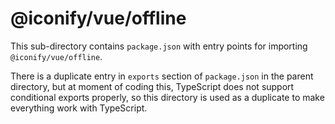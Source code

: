# @iconify/vue/offline

This sub-directory contains `package.json` with entry points for importing `@iconify/vue/offline`.

There is a duplicate entry in `exports` section of `package.json` in the parent directory, but at moment of coding this, TypeScript does not support conditional exports properly, so this directory is used as a duplicate to make everything work with TypeScript.
